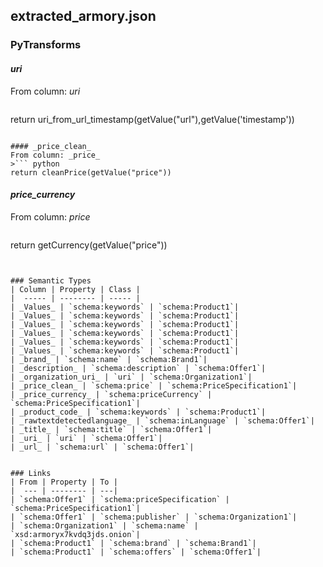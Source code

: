 ## extracted_armory.json

### PyTransforms
#### _uri_
From column: _uri_
>``` python
return uri_from_url_timestamp(getValue("url"),getValue('timestamp'))
```

#### _price_clean_
From column: _price_
>``` python
return cleanPrice(getValue("price"))
```

#### _price_currency_
From column: _price_
>``` python
return getCurrency(getValue("price"))
```


### Semantic Types
| Column | Property | Class |
|  ----- | -------- | ----- |
| _Values_ | `schema:keywords` | `schema:Product1`|
| _Values_ | `schema:keywords` | `schema:Product1`|
| _Values_ | `schema:keywords` | `schema:Product1`|
| _Values_ | `schema:keywords` | `schema:Product1`|
| _Values_ | `schema:keywords` | `schema:Product1`|
| _Values_ | `schema:keywords` | `schema:Product1`|
| _brand_ | `schema:name` | `schema:Brand1`|
| _description_ | `schema:description` | `schema:Offer1`|
| _organization_uri_ | `uri` | `schema:Organization1`|
| _price_clean_ | `schema:price` | `schema:PriceSpecification1`|
| _price_currency_ | `schema:priceCurrency` | `schema:PriceSpecification1`|
| _product_code_ | `schema:keywords` | `schema:Product1`|
| _rawtextdetectedlanguage_ | `schema:inLanguage` | `schema:Offer1`|
| _title_ | `schema:title` | `schema:Offer1`|
| _uri_ | `uri` | `schema:Offer1`|
| _url_ | `schema:url` | `schema:Offer1`|


### Links
| From | Property | To |
|  --- | -------- | ---|
| `schema:Offer1` | `schema:priceSpecification` | `schema:PriceSpecification1`|
| `schema:Offer1` | `schema:publisher` | `schema:Organization1`|
| `schema:Organization1` | `schema:name` | `xsd:armoryx7kvdq3jds.onion`|
| `schema:Product1` | `schema:brand` | `schema:Brand1`|
| `schema:Product1` | `schema:offers` | `schema:Offer1`|
